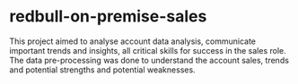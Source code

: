 # redbull-on-premise-sales
This project aimed to analyse account data analysis, communicate important trends and insights, all critical skills for success in the sales role. The data pre-processing was done to understand the account sales, trends and potential strengths and potential weaknesses. 

